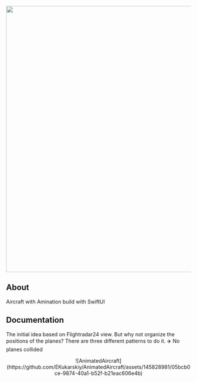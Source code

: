 <p align="center">
      <img src="https://i.ibb.co/R6KJKhf/Animated-Aircraft-Logo.png" width="726">
</p>

## About

Aircraft with Amination build with SwiftUI

## Documentation

The initial idea based on Flightradar24 view.
But why not organize the positions of the planes?
There are three different patterns to do it.
✈️ No planes collided

<p align="center">
![AnimatedAircraft](https://github.com/EKukarskiy/AnimatedAircraft/assets/145828981/05bcb0ce-9874-40a1-b52f-b21eac606e4b)
</p>
